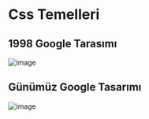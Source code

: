 # Css Temelleri

## 1998 Google Tarasımı

![image](https://github.com/muhammetclk/Frontend/assets/78647219/127708fc-18a6-40c0-b581-de7e2698f4f1)

## Günümüz Google Tasarımı

![image](https://github.com/muhammetclk/Frontend/assets/78647219/18d44fa7-ddc5-460d-936c-9df4d3541a60)
